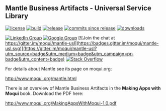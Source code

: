 ## Mantle Business Artifacts - Universal Service Library


[![license](http://img.shields.io/badge/license-CC0%201.0%20Universal-blue.svg)](https://github.com/moqui/mantle-usl/blob/master/LICENSE.md)
[![build](https://travis-ci.org/moqui/mantle-usl.svg)](https://travis-ci.org/moqui/mantle-usl)
[![release](http://img.shields.io/github/release/moqui/mantle-usl.svg)](https://github.com/moqui/mantle-usl/releases)
[![commits since release](http://img.shields.io/github/commits-since/moqui/mantle-usl/v1.1.0.svg)](https://github.com/moqui/mantle-usl/commits/master)
[![downloads](http://img.shields.io/github/downloads/moqui/mantle-usl/total.svg)](https://github.com/moqui/mantle-usl/releases)

[![LinkedIn Group](https://img.shields.io/badge/linked%20in%20group-moqui-blue.svg)](https://www.linkedin.com/groups/4640689)
[![Google Group](https://img.shields.io/badge/google%20group-mantleba-blue.svg)](https://groups.google.com/d/forum/mantleba)
[![Join the chat at https://gitter.im/moqui/mantle-usl](https://badges.gitter.im/moqui/mantle-usl.svg)](https://gitter.im/moqui/mantle-usl?utm_source=badge&utm_medium=badge&utm_campaign=pr-badge&utm_content=badge)
[![Stack Overflow](https://img.shields.io/badge/stack%20overflow-moqui-blue.svg)](http://stackoverflow.com/questions/tagged/moqui)

For details about Mantle see its page on moqui.org:

<http://www.moqui.org/mantle.html>

There is an overview of Mantle Business Artifacts in the **Making Apps with Moqui** book. Download the PDF here:

<http://www.moqui.org/MakingAppsWithMoqui-1.0.pdf>
